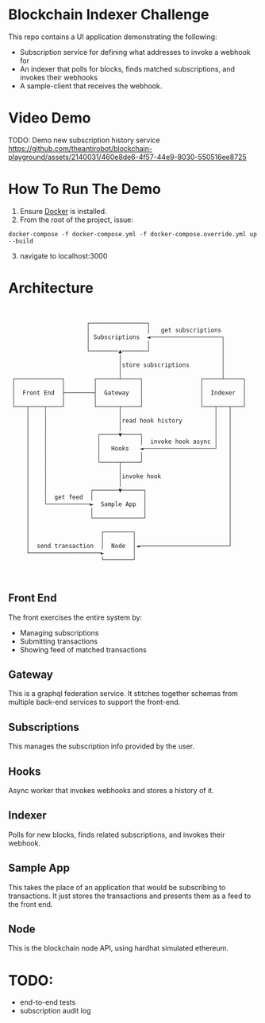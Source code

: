 # Blockchain Indexer Challenge
This repo contains a UI application demonstrating the following:
* Subscription service for defining what addresses to invoke a webhook for
* An indexer that polls for blocks, finds matched subscriptions, and invokes their webhooks
* A sample-client that receives the webhook.

# Video Demo

TODO: Demo new subscription history service
https://github.com/theantirobot/blockchain-playground/assets/2140031/460e8de6-4f57-44e9-8030-550516ee8725

# How To Run The Demo
1. Ensure [Docker](https://docs.docker.com/get-docker/) is installed.
2. From the root of the project, issue:
```
docker-compose -f docker-compose.yml -f docker-compose.override.yml up --build
```
3. navigate to localhost:3000

# Architecture

```
                                                                    
                                                                    
                      ┌────────────────┐                            
                      │                │   get subscriptions        
                      │ Subscriptions  ◄────────────────────┐       
                      │                │                    │       
                      └────────▲───────┘                    │       
                               │                            │       
                               │store subscriptions         │       
                               │                            │       
 ┌─────────────┐        ┌──────┴─────┐                ┌─────┴─────┐ 
 │             │        │            │                │           │ 
 │  Front End  ├────────┤  Gateway   │                │  Indexer  │ 
 │             │        │            │                │           │ 
 └───┬────┬────┘        └──────┬─────┘                └───┬───┬───┘ 
     │    │                    │                          │   │     
     │    │                    │read hook history         │   │     
     │    │                    │                          │   │     
     │    │              ┌─────▼─────┐                    │   │     
     │    │              │           │  invoke hook async │   │     
     │    │              │   Hooks   ◄────────────────────┘   │     
     │    │              │           │                        │     
     │    │              └─────┬─────┘                        │     
     │    │                    │                              │     
     │    │                    │invoke hook                   │     
     │    │                    │                              │     
     │    │            ┌───────▼──────┐                       │     
     │    │  get feed  │              │                       │     
     │    └────────────►  Sample App  │                       │     
     │                 │              │                       │     
     │                 └──────────────┘                       │     
     │                                                        │     
     │                    ┌────────┐                          │     
     │                    │        │                          │     
     │  send transaction  │  Node  │◄─────────────────────────┘     
     └────────────────────►        │                                
                          └────────┘                                
                                                                    
                                                                    
```
## Front End
The front exercises the entire system by:
* Managing subscriptions
* Submitting transactions
* Showing feed of matched transactions

## Gateway
This is a graphql federation service.  It stitches together schemas from multiple back-end services to support the front-end. 

## Subscriptions
This manages the subscription info provided by the user.  

## Hooks
Async worker that invokes webhooks and stores a history of it. 

## Indexer
Polls for new blocks, finds related subscriptions, and invokes their webhook.

## Sample App
This takes the place of an application that would be subscribing to
transactions.  It just stores the transactions and presents them as
a feed to the front end.

## Node
This is the blockchain node API, using hardhat simulated ethereum.


# TODO:
* end-to-end tests
* subscription audit log